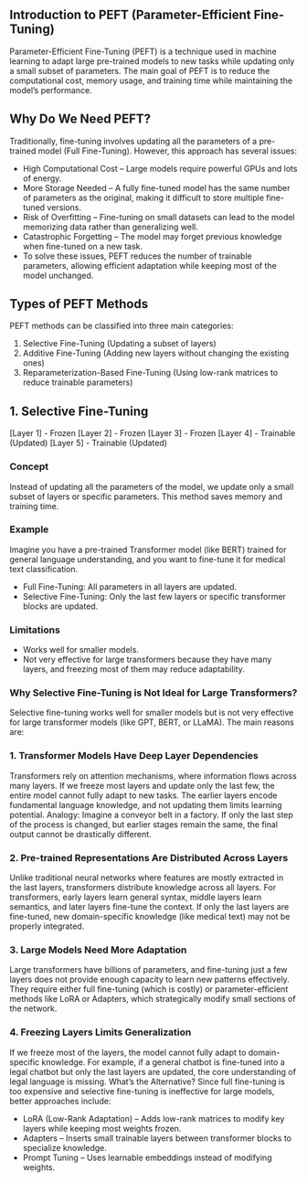 ## Introduction to PEFT (Parameter-Efficient Fine-Tuning)
Parameter-Efficient Fine-Tuning (PEFT) is a technique used in machine learning to adapt large pre-trained models to new tasks while updating only a small subset of parameters. The main goal of PEFT is to reduce the computational cost, memory usage, and training time while maintaining the model’s performance.

## Why Do We Need PEFT?
Traditionally, fine-tuning involves updating all the parameters of a pre-trained model (Full Fine-Tuning). However, this approach has several issues:

 - High Computational Cost – Large models require powerful GPUs and lots of energy.
 - More Storage Needed – A fully fine-tuned model has the same number of parameters as the original, making it difficult to store multiple fine-tuned versions.
 - Risk of Overfitting – Fine-tuning on small datasets can lead to the model memorizing data rather than generalizing well.
 - Catastrophic Forgetting – The model may forget previous knowledge when fine-tuned on a new task.
 - To solve these issues, PEFT reduces the number of trainable parameters, allowing efficient adaptation while keeping most of the model unchanged.

## Types of PEFT Methods

PEFT methods can be classified into three main categories:

1. Selective Fine-Tuning (Updating a subset of layers)
2. Additive Fine-Tuning (Adding new layers without changing the existing ones)
3. Reparameterization-Based Fine-Tuning (Using low-rank matrices to reduce trainable parameters)

## 1. Selective Fine-Tuning

[Layer 1] - Frozen
[Layer 2] - Frozen
[Layer 3] - Frozen
[Layer 4] - Trainable (Updated)
[Layer 5] - Trainable (Updated)


### Concept
Instead of updating all the parameters of the model, we update only a small subset of layers or specific parameters. This method saves memory and training time.

### Example
Imagine you have a pre-trained Transformer model (like BERT) trained for general language understanding, and you want to fine-tune it for medical text classification.

 - Full Fine-Tuning: All parameters in all layers are updated.
 - Selective Fine-Tuning: Only the last few layers or specific transformer blocks are updated.

### Limitations
 - Works well for smaller models.
 - Not very effective for large transformers because they have many layers, and freezing most of them may reduce adaptability.

### Why Selective Fine-Tuning is Not Ideal for Large Transformers?
Selective fine-tuning works well for smaller models but is not very effective for large transformer models (like GPT, BERT, or LLaMA). The main reasons are:

### 1. Transformer Models Have Deep Layer Dependencies
Transformers rely on attention mechanisms, where information flows across many layers.
If we freeze most layers and update only the last few, the entire model cannot fully adapt to new tasks.
The earlier layers encode fundamental language knowledge, and not updating them limits learning potential.
Analogy:
Imagine a conveyor belt in a factory. If only the last step of the process is changed, but earlier stages remain the same, the final output cannot be drastically different.

### 2. Pre-trained Representations Are Distributed Across Layers
Unlike traditional neural networks where features are mostly extracted in the last layers, transformers distribute knowledge across all layers.
For transformers, early layers learn general syntax, middle layers learn semantics, and later layers fine-tune the context.
If only the last layers are fine-tuned, new domain-specific knowledge (like medical text) may not be properly integrated.

### 3. Large Models Need More Adaptation
Large transformers have billions of parameters, and fine-tuning just a few layers does not provide enough capacity to learn new patterns effectively.
They require either full fine-tuning (which is costly) or parameter-efficient methods like LoRA or Adapters, which strategically modify small sections of the network.

### 4. Freezing Layers Limits Generalization
If we freeze most of the layers, the model cannot fully adapt to domain-specific knowledge.
For example, if a general chatbot is fine-tuned into a legal chatbot but only the last layers are updated, the core understanding of legal language is missing.
What’s the Alternative?
Since full fine-tuning is too expensive and selective fine-tuning is ineffective for large models, better approaches include:

 - LoRA (Low-Rank Adaptation) – Adds low-rank matrices to modify key layers while keeping most weights frozen.
 - Adapters – Inserts small trainable layers between transformer blocks to specialize knowledge.
 - Prompt Tuning – Uses learnable embeddings instead of modifying weights.
